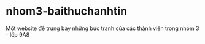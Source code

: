 # nhom3-baithuchanhtin
Một website để trưng bày những bức tranh của các thành viên trong nhóm 3 - lớp 9A8
